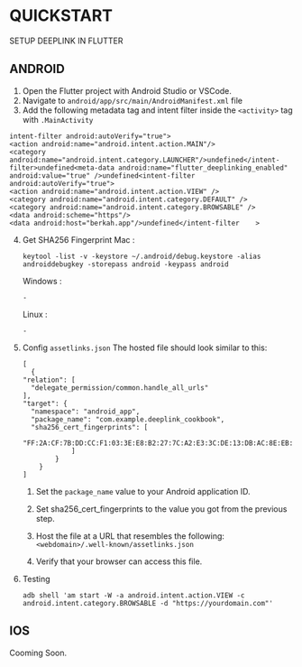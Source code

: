# QUICKSTART

SETUP DEEPLINK IN FLUTTER


## ANDROID
1.  Open the Flutter project with Android Studio or VSCode.
2.  Navigate to  `android/app/src/main/AndroidManifest.xml`  file
3.  Add the following metadata tag and intent filter inside the  `<activity>`  tag with  `.MainActivity`
```
intent-filter android:autoVerify="true">
<action android:name="android.intent.action.MAIN"/>
<category android:name="android.intent.category.LAUNCHER"/>undefined</intent-filter>undefined<meta-data android:name="flutter_deeplinking_enabled" android:value="true" />undefined<intent-filter android:autoVerify="true">
<action android:name="android.intent.action.VIEW" />
<category android:name="android.intent.category.DEFAULT" />
<category android:name="android.intent.category.BROWSABLE" />
<data android:scheme="https"/>
<data android:host="berkah.app"/>undefined</intent-filter    >
```
4.  Get SHA256 Fingerprint
Mac :
	```
	keytool -list -v -keystore ~/.android/debug.keystore -alias androiddebugkey -storepass android -keypass android
	```
	Windows :
	```
	-
	```
	Linux :
	```
	-
	```
5. Config `assetlinks.json`
	The hosted file should look similar to this:
	```
	[
	  {
    "relation": [
      "delegate_permission/common.handle_all_urls"
    ],
    "target": {
      "namespace": "android_app",
      "package_name": "com.example.deeplink_cookbook",
      "sha256_cert_fingerprints": [
        "FF:2A:CF:7B:DD:CC:F1:03:3E:E8:B2:27:7C:A2:E3:3C:DE:13:DB:AC:8E:EB:3A:B9:72:A1:0E:26:8A:F5:EC:AF"
				]  
	        }  
	    }
	]
	```

	  1.  Set the  `package_name`  value to your Android application ID.
    
	2.  Set sha256_cert_fingerprints to the value you got from the previous step.
    
	3.  Host the file at a URL that resembles the following:  `<webdomain>/.well-known/assetlinks.json`
    
	4.  Verify that your browser can access this file.
	
6. Testing
	```
	adb shell 'am start -W -a android.intent.action.VIEW -c android.intent.category.BROWSABLE -d "https://yourdomain.com"'
	```
    

##

	
## IOS
Cooming Soon.


